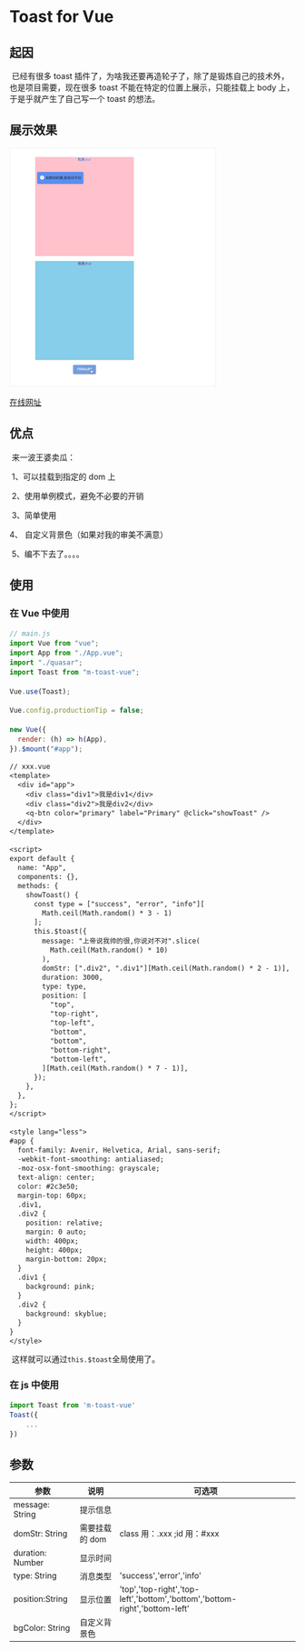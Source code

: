 # Toast for Vue

## 起因

​ 已经有很多 toast 插件了，为啥我还要再造轮子了，除了是锻炼自己的技术外，也是项目需要，现在很多 toast 不能在特定的位置上展示，只能挂载上 body 上，于是乎就产生了自己写一个 toast 的想法。

## 展示效果

![](./img/demo.gif)

[在线网址](http://meyeyong.top/)

## 优点

​ 来一波王婆卖瓜：

​ 1、可以挂载到指定的 dom 上

​ 2、使用单例模式，避免不必要的开销

​ 3、简单使用

 4、 自定义背景色（如果对我的审美不满意）

​ 5、编不下去了。。。。

## 使用

### 在 Vue 中使用

```javascript
// main.js
import Vue from "vue";
import App from "./App.vue";
import "./quasar";
import Toast from "m-toast-vue";

Vue.use(Toast);

Vue.config.productionTip = false;

new Vue({
  render: (h) => h(App),
}).$mount("#app");
```

```vue
// xxx.vue
<template>
  <div id="app">
    <div class="div1">我是div1</div>
    <div class="div2">我是div2</div>
    <q-btn color="primary" label="Primary" @click="showToast" />
  </div>
</template>

<script>
export default {
  name: "App",
  components: {},
  methods: {
    showToast() {
      const type = ["success", "error", "info"][
        Math.ceil(Math.random() * 3 - 1)
      ];
      this.$toast({
        message: "上帝说我帅的很,你说对不对".slice(
          Math.ceil(Math.random() * 10)
        ),
        domStr: [".div2", ".div1"][Math.ceil(Math.random() * 2 - 1)],
        duration: 3000,
        type: type,
        position: [
          "top",
          "top-right",
          "top-left",
          "bottom",
          "bottom",
          "bottom-right",
          "bottom-left",
        ][Math.ceil(Math.random() * 7 - 1)],
      });
    },
  },
};
</script>

<style lang="less">
#app {
  font-family: Avenir, Helvetica, Arial, sans-serif;
  -webkit-font-smoothing: antialiased;
  -moz-osx-font-smoothing: grayscale;
  text-align: center;
  color: #2c3e50;
  margin-top: 60px;
  .div1,
  .div2 {
    position: relative;
    margin: 0 auto;
    width: 400px;
    height: 400px;
    margin-bottom: 20px;
  }
  .div1 {
    background: pink;
  }
  .div2 {
    background: skyblue;
  }
}
</style>
```

​ 这样就可以通过`this.$toast`全局使用了。

### 在 js 中使用

```javascript
import Toast from 'm-toast-vue'
Toast({
	...
})
```

## 参数

| 参数             | 说明           | 可选项                                                                      |
| ---------------- | -------------- | --------------------------------------------------------------------------- |
| message: String  | 提示信息       |                                                                             |
| domStr: String   | 需要挂载的 dom | class 用：.xxx ;id 用：#xxx                                                 |
| duration: Number | 显示时间       |                                                                             |
| type: String     | 消息类型       | 'success','error','info'                                                    |
| position:String  | 显示位置       | 'top','top-right','top-left','bottom','bottom','bottom-right','bottom-left' |
| bgColor: String  | 自定义背景色   |                                                                             |
